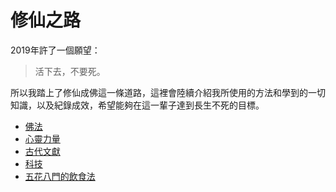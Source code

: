 # 修仙之路
2019年許了一個願望：

>活下去，不要死。

所以我踏上了修仙成佛這一條道路，這裡會陸續介紹我所使用的方法和學到的一切知識，以及紀錄成效，希望能夠在這一輩子達到長生不死的目標。


* [佛法](buddha.md)
* [心靈力量](mind.md)
* [古代文獻](ancient-literature.md)
* [科技](technology.md)
* [五花八門的飲食法](diet.md)
